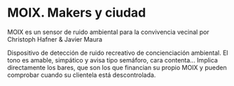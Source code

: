 # MOIX. Makers y ciudad
MOIX es un sensor de ruido ambiental para la convivencia vecinal por Christoph Hafner &amp; Javier Maura

Dispositivo de detección de ruido recreativo de concienciación ambiental.
El tono es amable, simpático y avisa tipo semáforo, cara contenta...
Implica directamente los bares, que son los que financian su propio MOIX y pueden comprobar cuando su clientela está descontrolada.

